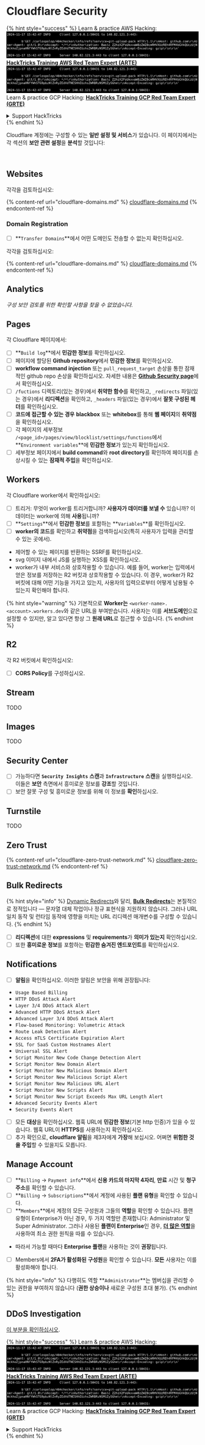 # Cloudflare Security

{% hint style="success" %}
Learn & practice AWS Hacking:<img src="../../.gitbook/assets/image (1).png" alt="" data-size="line">[**HackTricks Training AWS Red Team Expert (ARTE)**](https://training.hacktricks.xyz/courses/arte)<img src="../../.gitbook/assets/image (1).png" alt="" data-size="line">\
Learn & practice GCP Hacking: <img src="../../.gitbook/assets/image (2).png" alt="" data-size="line">[**HackTricks Training GCP Red Team Expert (GRTE)**<img src="../../.gitbook/assets/image (2).png" alt="" data-size="line">](https://training.hacktricks.xyz/courses/grte)

<details>

<summary>Support HackTricks</summary>

* Check the [**subscription plans**](https://github.com/sponsors/carlospolop)!
* **Join the** 💬 [**Discord group**](https://discord.gg/hRep4RUj7f) or the [**telegram group**](https://t.me/peass) or **follow** us on **Twitter** 🐦 [**@hacktricks\_live**](https://twitter.com/hacktricks\_live)**.**
* **Share hacking tricks by submitting PRs to the** [**HackTricks**](https://github.com/carlospolop/hacktricks) and [**HackTricks Cloud**](https://github.com/carlospolop/hacktricks-cloud) github repos.

</details>
{% endhint %}

Cloudflare 계정에는 구성할 수 있는 **일반 설정 및 서비스**가 있습니다. 이 페이지에서는 각 섹션의 **보안 관련 설정**을 **분석**할 것입니다:

<figure><img src="../../.gitbook/assets/image (117).png" alt=""><figcaption></figcaption></figure>

## Websites

각각을 검토하십시오:

{% content-ref url="cloudflare-domains.md" %}
[cloudflare-domains.md](cloudflare-domains.md)
{% endcontent-ref %}

### Domain Registration

* [ ] **`Transfer Domains`**에서 어떤 도메인도 전송할 수 없는지 확인하십시오.

각각을 검토하십시오:

{% content-ref url="cloudflare-domains.md" %}
[cloudflare-domains.md](cloudflare-domains.md)
{% endcontent-ref %}

## Analytics

_구성 보안 검토를 위한 확인할 사항을 찾을 수 없었습니다._

## Pages

각 Cloudflare 페이지에서:

* [ ] **`Build log`**에서 **민감한 정보**를 확인하십시오.
* [ ] 페이지에 할당된 **Github repository**에서 **민감한 정보**를 확인하십시오.
* [ ] **workflow command injection** 또는 `pull_request_target` 손상을 통한 잠재적인 github repo 손상을 확인하십시오. 자세한 내용은 [**Github Security page**](../github-security/)에서 확인하십시오.
* [ ] `/fuctions` 디렉토리(있는 경우)에서 **취약한 함수**를 확인하고, `_redirects` 파일(있는 경우)에서 **리디렉션**을 확인하고, `_headers` 파일(있는 경우)에서 **잘못 구성된 헤더**를 확인하십시오.
* [ ] **코드에 접근할 수 있는 경우** **blackbox** 또는 **whitebox**를 통해 **웹 페이지**의 **취약점**을 확인하십시오.
* [ ] 각 페이지의 세부정보 `/<page_id>/pages/view/blocklist/settings/functions`에서 **`Environment variables`**에 **민감한 정보**가 있는지 확인하십시오.
* [ ] 세부정보 페이지에서 **build command**와 **root directory**를 확인하여 페이지를 손상시킬 수 있는 **잠재적 주입**을 확인하십시오.

## **Workers**

각 Cloudflare worker에서 확인하십시오:

* [ ] 트리거: 무엇이 worker를 트리거합니까? **사용자가 데이터를 보낼 수** 있습니까? 이 데이터는 worker에 의해 **사용**됩니까?
* [ ] **`Settings`**에서 **민감한 정보**를 포함하는 **`Variables`**를 확인하십시오.
* [ ] **worker의 코드**를 확인하고 **취약점**을 검색하십시오(특히 사용자가 입력을 관리할 수 있는 곳에서).
* 제어할 수 있는 페이지를 반환하는 SSRF를 확인하십시오.
* svg 이미지 내에서 JS를 실행하는 XSS를 확인하십시오.
* worker가 내부 서비스와 상호작용할 수 있습니다. 예를 들어, worker는 입력에서 얻은 정보를 저장하는 R2 버킷과 상호작용할 수 있습니다. 이 경우, worker가 R2 버킷에 대해 어떤 기능을 가지고 있는지, 사용자의 입력으로부터 어떻게 남용될 수 있는지 확인해야 합니다.

{% hint style="warning" %}
기본적으로 **Worker는** `<worker-name>.<account>.workers.dev`와 같은 URL을 부여받습니다. 사용자는 이를 **서브도메인**으로 설정할 수 있지만, 알고 있다면 항상 그 **원래 URL**로 접근할 수 있습니다.
{% endhint %}

## R2

각 R2 버킷에서 확인하십시오:

* [ ] **CORS Policy**를 구성하십시오.

## Stream

TODO

## Images

TODO

## Security Center

* [ ] 가능하다면 **`Security Insights`** **스캔**과 **`Infrastructure`** **스캔**을 실행하십시오. 이들은 **보안** 측면에서 흥미로운 정보를 **강조**할 것입니다.
* [ ] 보안 잘못 구성 및 흥미로운 정보를 위해 이 정보를 **확인**하십시오.

## Turnstile

TODO

## **Zero Trust**

{% content-ref url="cloudflare-zero-trust-network.md" %}
[cloudflare-zero-trust-network.md](cloudflare-zero-trust-network.md)
{% endcontent-ref %}

## Bulk Redirects

{% hint style="info" %}
[Dynamic Redirects](https://developers.cloudflare.com/rules/url-forwarding/dynamic-redirects/)와 달리, [**Bulk Redirects**](https://developers.cloudflare.com/rules/url-forwarding/bulk-redirects/)는 본질적으로 정적입니다 — 문자열 대체 작업이나 정규 표현식을 지원하지 않습니다. 그러나 URL 일치 동작 및 런타임 동작에 영향을 미치는 URL 리디렉션 매개변수를 구성할 수 있습니다.
{% endhint %}

* [ ] **리디렉션**에 대한 **expressions** 및 **requirements**가 **의미가 있는지** 확인하십시오.
* [ ] 또한 **흥미로운 정보**를 포함하는 **민감한 숨겨진 엔드포인트**를 확인하십시오.

## Notifications

* [ ] **알림**을 확인하십시오. 이러한 알림은 보안을 위해 권장됩니다:
* `Usage Based Billing`
* `HTTP DDoS Attack Alert`
* `Layer 3/4 DDoS Attack Alert`
* `Advanced HTTP DDoS Attack Alert`
* `Advanced Layer 3/4 DDoS Attack Alert`
* `Flow-based Monitoring: Volumetric Attack`
* `Route Leak Detection Alert`
* `Access mTLS Certificate Expiration Alert`
* `SSL for SaaS Custom Hostnames Alert`
* `Universal SSL Alert`
* `Script Monitor New Code Change Detection Alert`
* `Script Monitor New Domain Alert`
* `Script Monitor New Malicious Domain Alert`
* `Script Monitor New Malicious Script Alert`
* `Script Monitor New Malicious URL Alert`
* `Script Monitor New Scripts Alert`
* `Script Monitor New Script Exceeds Max URL Length Alert`
* `Advanced Security Events Alert`
* `Security Events Alert`
* [ ] 모든 **대상**을 확인하십시오. 웹훅 URL에 **민감한 정보**(기본 http 인증)가 있을 수 있습니다. 웹훅 URL이 **HTTPS**를 사용하는지 확인하십시오.
* [ ] 추가 확인으로, **cloudflare 알림**을 제3자에게 **가장**해 보십시오. 어쩌면 **위험한 것을 주입**할 수 있을지도 모릅니다.

## Manage Account

* [ ] **`Billing` -> `Payment info`**에서 **신용 카드의 마지막 4자리**, **만료** 시간 및 **청구 주소**를 확인할 수 있습니다.
* [ ] **`Billing` -> `Subscriptions`**에서 계정에 사용된 **플랜 유형**을 확인할 수 있습니다.
* [ ] **`Members`**에서 계정의 모든 구성원과 그들의 **역할**을 확인할 수 있습니다. 플랜 유형이 Enterprise가 아닌 경우, 두 가지 역할만 존재합니다: Administrator 및 Super Administrator. 그러나 사용된 **플랜이 Enterprise**인 경우, [**더 많은 역할**](https://developers.cloudflare.com/fundamentals/account-and-billing/account-setup/account-roles/)을 사용하여 최소 권한 원칙을 따를 수 있습니다.
* 따라서 가능할 때마다 **Enterprise 플랜**을 사용하는 것이 **권장**됩니다.
* [ ] Members에서 **2FA가 활성화된** **구성원**을 확인할 수 있습니다. **모든** 사용자는 이를 활성화해야 합니다.

{% hint style="info" %}
다행히도 역할 **`Administrator`**는 멤버십을 관리할 수 있는 권한을 부여하지 않습니다 (**권한 상승이나** 새로운 구성원 초대 불가).
{% endhint %}

## DDoS Investigation

[이 부분을 확인하십시오](cloudflare-domains.md#cloudflare-ddos-protection).

{% hint style="success" %}
Learn & practice AWS Hacking:<img src="../../.gitbook/assets/image (1).png" alt="" data-size="line">[**HackTricks Training AWS Red Team Expert (ARTE)**](https://training.hacktricks.xyz/courses/arte)<img src="../../.gitbook/assets/image (1).png" alt="" data-size="line">\
Learn & practice GCP Hacking: <img src="../../.gitbook/assets/image (2).png" alt="" data-size="line">[**HackTricks Training GCP Red Team Expert (GRTE)**<img src="../../.gitbook/assets/image (2).png" alt="" data-size="line">](https://training.hacktricks.xyz/courses/grte)

<details>

<summary>Support HackTricks</summary>

* Check the [**subscription plans**](https://github.com/sponsors/carlospolop)!
* **Join the** 💬 [**Discord group**](https://discord.gg/hRep4RUj7f) or the [**telegram group**](https://t.me/peass) or **follow** us on **Twitter** 🐦 [**@hacktricks\_live**](https://twitter.com/hacktricks\_live)**.**
* **Share hacking tricks by submitting PRs to the** [**HackTricks**](https://github.com/carlospolop/hacktricks) and [**HackTricks Cloud**](https://github.com/carlospolop/hacktricks-cloud) github repos.

</details>
{% endhint %}

